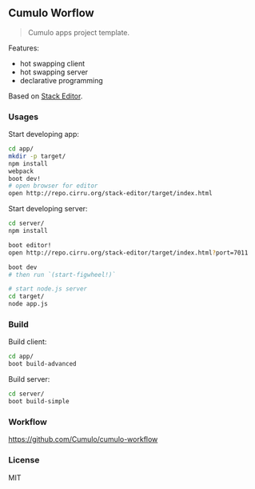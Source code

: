 
Cumulo Worflow
------

> Cumulo apps project template.

Features:

* hot swapping client
* hot swapping server
* declarative programming

Based on [Stack Editor](https://github.com/mvc-works/stack-workflow).

### Usages

Start developing app:

```bash
cd app/
mkdir -p target/
npm install
webpack
boot dev!
# open browser for editor
open http://repo.cirru.org/stack-editor/target/index.html
```

Start developing server:

```bash
cd server/
npm install

boot editor!
open http://repo.cirru.org/stack-editor/target/index.html?port=7011

boot dev
# then run `(start-figwheel!)`

# start node.js server
cd target/
node app.js
```

### Build

Build client:

```bash
cd app/
boot build-advanced
```

Build server:

```bash
cd server/
boot build-simple
```

### Workflow

https://github.com/Cumulo/cumulo-workflow

### License

MIT
